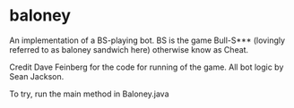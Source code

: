# baloney
An implementation of a BS-playing bot. BS is the game Bull-S*** (lovingly referred to as baloney sandwich here) otherwise know as Cheat.

Credit Dave Feinberg for the code for running of the game. All bot logic by Sean Jackson.

To try, run the main method in Baloney.java
